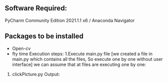 ## Software Required:
  PyCharm Community Edition 2021.1.1 x6 /  Anaconda Navigator
## Packages to be installed
   - Open-cv 
   - fty time 
 Execution steps:
  1.Execute main.py file
  [we created a file in main.py which contains all the files, So execute one by one without user interface]
  we can assume that at files are executing one by one:
  1. clickPicture.py
      Output: 
  
  
  
